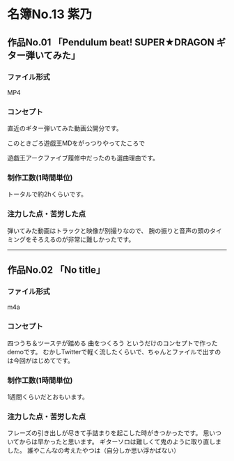 # 名簿No.13 紫乃
## 作品No.01 「Pendulum beat! SUPER★DRAGON ギター弾いてみた」

### ファイル形式
MP4

### コンセプト
直近のギター弾いてみた動画公開分です。

このときごろ遊戯王MDをがっつりやってたころで

遊戯王アークファイブ履修中だったのも選曲理由です。

### 制作工数(1時間単位)
トータルで約2hくらいです。

### 注力した点・苦労した点
弾いてみた動画はトラックと映像が別撮りなので、
腕の振りと音声の頭のタイミングをそろえるのが非常に難しかったです。

---

## 作品No.02 「No title」

### ファイル形式
m4a

### コンセプト
四つうち＆ツーステが踏める
曲をつくろう
というだけのコンセプトで作ったdemoです。
むかしTwitterで軽く流したくらいで、ちゃんとファイルで出すのは今回がはじめてです。

### 制作工数(1時間単位)
1週間くらいだとおもいます。

### 注力した点・苦労した点
フレーズの引き出しが尽きて手詰まりを起こした時がきつかったです。
思いついてからは早かったと思います。
ギターソロは難しくて鬼のように取り直しました。
誰やこんなの考えたやつは（自分しか思い浮かばない）
